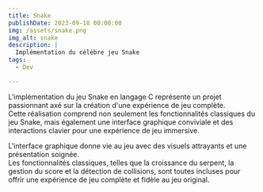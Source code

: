 ```yaml
---
title: Snake
publishDate: 2023-09-18 00:00:00
img: /assets/snake.png
img_alt: snake
description: |
  Implémentation du célèbre jeu Snake
tags:
  - Dev

---
```


L'implémentation du jeu Snake en langage C représente un projet passionnant axé sur la création d'une expérience de jeu complète.  
Cette réalisation comprend non seulement les fonctionnalités classiques du jeu Snake, mais également une interface graphique conviviale et des interactions clavier pour une expérience de jeu immersive.

L'interface graphique donne vie au jeu avec des visuels attrayants et une présentation soignée.  
Les fonctionnalités classiques, telles que la croissance du serpent, la gestion du score et la détection de collisions, sont toutes incluses pour offrir une expérience de jeu complète et fidèle au jeu original.

